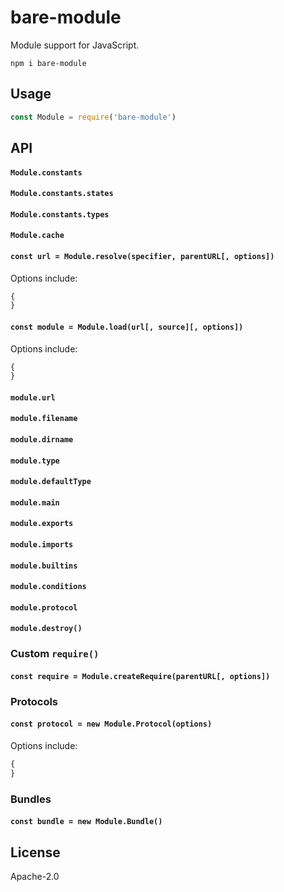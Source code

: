 # bare-module

Module support for JavaScript.

```
npm i bare-module
```

## Usage

```js
const Module = require('bare-module')
````

## API

#### `Module.constants`

#### `Module.constants.states`

#### `Module.constants.types`

#### `Module.cache`

#### `const url = Module.resolve(specifier, parentURL[, options])`

Options include:

```js
{
}
```

#### `const module = Module.load(url[, source][, options])`

Options include:

```js
{
}
```

#### `module.url`

#### `module.filename`

#### `module.dirname`

#### `module.type`

#### `module.defaultType`

#### `module.main`

#### `module.exports`

#### `module.imports`

#### `module.builtins`

#### `module.conditions`

#### `module.protocol`

#### `module.destroy()`

### Custom `require()`

#### `const require = Module.createRequire(parentURL[, options])`

### Protocols

#### `const protocol = new Module.Protocol(options)`

Options include:

```js
{
}
```

### Bundles

#### `const bundle = new Module.Bundle()`

## License

Apache-2.0

